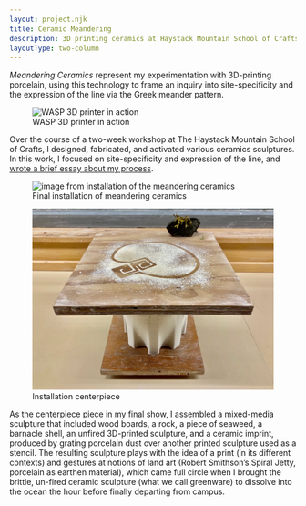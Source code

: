 ```yaml
---
layout: project.njk
title: Ceramic Meandering
description: 3D printing ceramics at Haystack Mountain School of Crafts
layoutType: two-column
---
```

*Meandering Ceramics* represent my experimentation with 3D-printing porcelain, using this technology to frame an inquiry into site-specificity and the expression of the line via the Greek meander pattern.

<figure class="figure-medium">
  <img src="https://reubenson-portfolio.s3.us-east-1.amazonaws.com/assets/3D-printing.jpeg" alt="WASP 3D printer in action">
  <figcaption>WASP 3D printer in action</figcaption>
</figure>

Over the course of a two-week workshop at The Haystack Mountain School of Crafts, I designed, fabricated, and activated various ceramics sculptures. In this work, I focused on site-specificity and expression of the line, and [wrote a brief essay about my process](https://medium.com/@reubenson/foray-into-3d-printing-with-clay-at-haystack-207064511cd).

<figure class="figure-body">
  <img src="https://reubenson-portfolio.s3.us-east-1.amazonaws.com/assets/ceramics/haystack-installation.jpeg" alt="image from installation of the meandering ceramics">
  <figcaption>Final installation of meandering ceramics</figcaption>
</figure>

<!-- As I continued to work with/against/through these printers, I came back around to the core, unresolvable question of what exactly these machines were freeing up our hands to do, aside from signing the work, or a bit of touch-up. While I did find myself missing the tactile feedback of building up forms by hand, I did also find myself being less precious about each printed object, that while each object had been de-virtualized as a result of the printing process, its physical existence seemed somehow still tenuous, and in flux. -->

<figure class="figure-medium">
  <img src="/public/haystack-ceramic-centerpiece.webp">
  <figcaption>Installation centerpiece</figcaption>
</figure>

As the centerpiece piece in my final show, I assembled a mixed-media sculpture that included wood boards, a rock, a piece of seaweed, a barnacle shell, an unfired 3D-printed sculpture, and a ceramic imprint, produced by grating porcelain dust over another printed sculpture used as a stencil. The resulting sculpture plays with the idea of a print (in its different contexts) and gestures at notions of land art (Robert Smithson’s Spiral Jetty, porcelain as earthen material), which came full circle when I brought the brittle, un-fired ceramic sculpture (what we call greenware) to dissolve into the ocean the hour before finally departing from campus.

<!-- <figure class="figure-medium">
  <img src="https://reubenson-portfolio.s3.us-east-1.amazonaws.com/assets/ceramics/haystack-submerged-2.jpg">
  <figcaption>Final installation of meandering ceramics</figcaption>
</figure>


<figure>
  <img src="https://reubenson-portfolio.s3.us-east-1.amazonaws.com/assets/ceramics/haystack-submerged-1.jpg">
  <figcaption>Final installation of meandering ceramics</figcaption>
</figure> -->


<!-- <figure class="three-one">
  <img class="full-width" src="https://reubenson-portfolio.s3.us-east-1.amazonaws.com/assets/ceramics/haystack-installation.jpeg" alt="3D printing">
  <img src="https://reubenson-portfolio.s3.us-east-1.amazonaws.com/assets/3D-printing.jpeg" alt="3D printing">
  <img src="https://reubenson-portfolio.s3.us-east-1.amazonaws.com/assets/ceramics/haystack-submerged-1.jpg" alt="3D printing">
  <img src="https://reubenson-portfolio.s3.us-east-1.amazonaws.com/assets/ceramics/haystack-submerged-2.jpg" alt="3D printing">
</figure> -->

<!-- In the summer of 2023, I attended a workshop on 3D-printing ceramics at the [Haystack Mountain School of Crafts](https://www.haystack-mtn.org/). You can read reflections on that workshop [here](https://medium.com/@reubenson/foray-into-3d-printing-with-clay-at-haystack-207064511cd), see an image gallery of selected works [here](/ceramics), and check out ceramics for sale on <a href="https://sonceramics.etsy.com">Etsy</a>. 

{% renderFile "./src/ceramics/3d-printing.md" %} -->